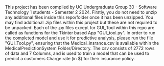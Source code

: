 This project has been compiled by UC Undergraduate Group 30 - Software Technology 1 students - Semester 2 2024.
Firstly, you do not need to unzip any additional files inside this repo/folder once it has been unzipped. You may find additional .zip files within this project but these are not required to be unpacked. 
Each of the .py files except for GUI_Tool within this repo are called as functions for the Tkinter based App "GUI_tool.py". 
In order to run the completed model and use it for predictive analysis, please run the file "GUI_Tool.py", ensuring that the Medical_insrance.csv is available within the MedicalPredictionSystem Folder/Directory. 
The csv consists of 2772 rows of data and 7 Columns, and is used to train a model that can be used to predict a customers Charge rate (in $) for their insurance policy. 
